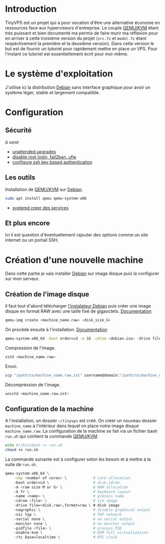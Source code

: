 # Introduction
TinyVPS est un projet qui a pour vocation d'être une alternative économe en ressources face aux hyperviseurs d'entreprise. Le couple [QEMU/KVM](https://www.qemu.org/) étant trés puissant et bien documenté ma permis de faire murir ma réflexion pour en arriver à cette troisième version du projet (`src.7z` et `model.7z` étant respéctivement la première et la deuxième version). Dans cette version le but est de fournir un tutoriel pour rapidement mettre en place un VPS. Pour l'instant ce tutoriel est essentiellement écrit pour moi-même.

# Le système d'exploitation
J'utilise ici la distribution [Debian](https://www.debian.org/) sans interface graphique pour avoir un système léger, stable et largement compatible.

# Configuration
## Sécurité
*à venir*
* [unattended upgrades](https://wiki.debian.org/UnattendedUpgrades)
* [disable root login, fail2ban, ufw](https://raspberrytips.com/security-tips-raspberry-pi/)
* [configure ssh key based authentication](https://www.digitalocean.com/community/tutorials/how-to-configure-ssh-key-based-authentication-on-a-linux-server)

## Les outils
Installation de [QEMU/KVM](https://www.qemu.org/) sur [Debian](https://www.debian.org/).
```sh
sudo apt install qemu qemu-system-x86
```
* [systemd creer des services](https://www.linuxtricks.fr/wiki/systemd-creer-des-services-timers-unites)

## Et plus encore
Ici il est question d'éventuellement rajouter des options comme un site internet ou un portail SSH.

# Création d'une nouvelle machine
Dans cette partie je vais installer [Debian](https://www.debian.org/) sur image disque puis la configurer sur mon serveur.
## Création de l'image disque
Il faut tout d'abord télécharger [l'instalateur Debian](https://www.debian.org/download) puis créer une image disque en format RAW avec une taille fixé de gigaoctets. [Documentation](https://www.qemu.org/docs/master/system/images.html)
```sh
qemu-img create <machine_name.raw> <disk_size_G>
```
On procède ensuite à l'installation. [Documentation](https://www.qemu.org/docs/master/system/invocation.html)
```sh
qemu-system-x86_64 -boot order=cd -m 1G -cdrom <debian.iso> -drive file=<machine_name.raw>,format=raw -enable-kvm -rtc base=localtime
```
Compression de l'image.
```sh
zstd <machine_name.raw>
```
Envoi.
```sh
scp "/path/to/machine_name.raw.zst" username@domain:"/path/to/machine_name.raw.zst"
```
Décompréssion de l'image.
```sh
unzstd <machine_name.raw.zst>
```

## Configuration de la machine
A l'installation, un dossier `~/tinyvps` est créé. On créer un nouveau dossier `machine_name` à l'intérieur dans lequel on place notre image disque `machine_name.raw`. La configuration de la machine se fait via un fichier bash `run.sh` qui contient la commande [QEMU/KVM](https://www.qemu.org/).
```sh
echo #!/bin/bash >> run.sh
chmod +x run.sh
```
La commande suivante est à configurer selon les besoin et à mettre à la suite de `run.sh`.
```sh
qemu-system-x86_64 \
	-smp <number of cores> \			# core allocation
	-boot order=cd \					# disk,cdrom
	-m <ram size M or G> \				# RAM allocation
	-k fr \								# keyboard layout
	-name <name> \						# process name
	-cdrom <file> \						# iso image
	-drive file=<disk.raw>,format=raw \	# disk image
	-nographic \						# disable graphical output
	-nic tap \							# TAP network
	-serial none \						# no serial output
	-monitor none \						# no monitor output
	-pidfile <file> \					# process PID
	-enable-kvm \						# KVM full virtualization
	-rtc base=localtime \				# RTC clock
```
